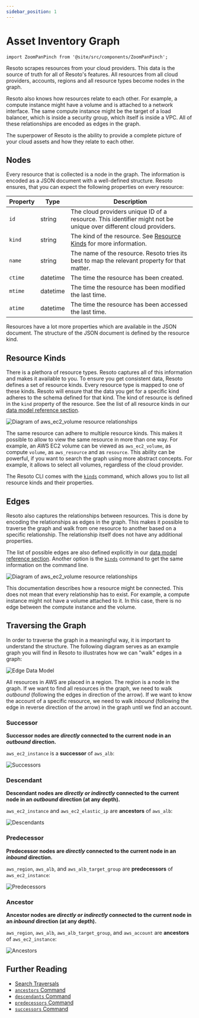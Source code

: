 ```yaml
---
sidebar_position: 1
---
```


# Asset Inventory Graph

```mdx-code-block
import ZoomPanPinch from '@site/src/components/ZoomPanPinch';
```

Resoto scrapes resources from your cloud providers. This data is the source of truth for all of Resoto's features. All resources from all cloud providers, accounts, regions and all resource types become nodes in the graph.

Resoto also knows how resources relate to each other. For example, a compute instance might have a volume and is attached to a network interface. The same compute instance might be the target of a load balancer, which is inside a security group, which itself is inside a VPC. All of these relationships are encoded as edges in the graph.

The superpower of Resoto is the ability to provide a complete picture of your cloud assets and how they relate to each other.

## Nodes

Every resource that is collected is a node in the graph. The information is encoded as a JSON document with a well-defined structure. Resoto ensures, that you can expect the following properties on every resource:

| Property | Type     | Description                                                                                                      |
| -------- | -------- | ---------------------------------------------------------------------------------------------------------------- |
| `id`     | string   | The cloud providers unique ID of a resource. This identifier might not be unique over different cloud providers. |
| `kind`   | string   | The kind of the resource. See [Resource Kinds](#resource-kinds) for more information.                            |
| `name`   | string   | The name of the resource. Resoto tries its best to map the relevant property for that matter.                    |
| `ctime`  | datetime | The time the resource has been created.                                                                          |
| `mtime`  | datetime | The time the resource has been modified the last time.                                                           |
| `atime`  | datetime | The time the resource has been accessed the last time.                                                           |

Resources have a lot more properties which are available in the JSON document. The structure of the JSON document is defined by the resource kind.

## Resource Kinds

There is a plethora of resource types. Resoto captures all of this information and makes it available to you. To ensure you get consistent data, Resoto defines a set of resource kinds. Every resource type is mapped to one of these kinds. Resoto will ensure that the data you get for a specific kind adheres to the schema defined for that kind. The kind of resource is defined in the `kind` property of the resource. See the list of all resource kinds in our [data model reference section](../../reference/data-models/index.md).

<ZoomPanPinch>

![Diagram of aws_ec2_volume resource relationships](../../reference/data-models/aws/img/aws_ec2_volume.svg)

</ZoomPanPinch>

The same resource can adhere to multiple resource kinds. This makes it possible to allow to view the same resource in more than one way. For example, an AWS EC2 volume can be viewed as `aws_ec2_volume`, as compute `volume`, as `aws_resource` and as `resource`. This ability can be powerful, if you want to search the graph using more abstract concepts. For example, it allows to select all volumes, regardless of the cloud provider.

The Resoto CLI comes with the [`kinds`](../../reference/cli/search-commands/kinds.md) command, which allows you to list all resource kinds and their properties.

## Edges

Resoto also captures the relationships between resources. This is done by encoding the relationships as edges in the graph. This makes it possible to traverse the graph and walk from one resource to another based on a specific relationship. The relationship itself does not have any additional properties.

The list of possible edges are also defined explicitly in our [data model reference section](../../reference/data-models/index.md). Another option is the [`kinds`](../../reference/cli/search-commands/kinds.md) command to get the same information on the command line.

<ZoomPanPinch>

![Diagram of aws_ec2_volume resource relationships](../../reference/data-models/aws/img/aws_ec2_volume_relationships.svg)

</ZoomPanPinch>

This documentation describes how a resource might be connected. This does not mean that every relationship has to exist. For example, a compute instance might not have a volume attached to it. In this case, there is no edge between the compute instance and the volume.

## Traversing the Graph

In order to traverse the graph in a meaningful way, it is important to understand the structure. The following diagram serves as an example graph you will find in Resoto to illustrates how we can "walk" edges in a graph:

![Edge Data Model](./img/graph_query_graph_edges.png)

All resources in AWS are placed in a region. The region is a node in the graph. If we want to find all resources in the graph, we need to walk _outbound_ (following the edges in direction of the arrow). If we want to know the account of a specific resource, we need to walk _inbound_ (following the edge in reverse direction of the arrow) in the graph until we find an account.

### Successor

**Successor nodes are _directly_ connected to the current node in an _outbound_ direction.**

`aws_ec2_instance` is a **successor** of `aws_alb`:

![Successors](./img/graph_edges_successors.png)

### Descendant

**Descendant nodes are _directly or indirectly_ connected to the current node in an _outbound_ direction (at any depth).**

`aws_ec2_instance` and `aws_ec2_elastic_ip` are **ancestors** of `aws_alb`:

![Descendants](./img/graph_edges_descendants.png)

### Predecessor

**Predecessor nodes are _directly_ connected to the current node in an _inbound_ direction.**

`aws_region`, `aws_alb`, and `aws_alb_target_group` are **predecessors** of `aws_ec2_instance`:

![Predecessors](./img/graph_edges_predecessors.png)

### Ancestor

**Ancestor nodes are _directly or indirectly_ connected to the current node in an _inbound_ direction (at any depth).**

`aws_region`, `aws_alb`, `aws_alb_target_group`, and `aws_account` are **ancestors** of `aws_ec2_instance`:

![Ancestors](./img/graph_edges_ancestors.png)

## Further Reading

- [Search Traversals](../../reference/search/traversals.md)
- [`ancestors` Command](../../reference/cli/search-commands/ancestors.md)
- [`descendants` Command](../../reference/cli/search-commands/descendants.md)
- [`predecessors` Command](../../reference/cli/search-commands/predecessors.md)
- [`successors` Command](../../reference/cli/search-commands/successors.md)
